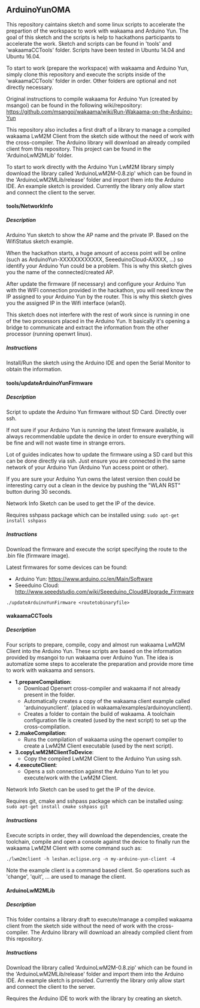 ## ArduinoYunOMA

This repository caintains sketch and some linux scripts to accelerate the prepartion of the workspace to work with wakaama and Arduino Yun. The goal of this sketch and the scripts is help to hackathons participants to accelerate the work. Sketch and scripts can be found in 'tools' and 'wakaamaCCTools' folder. Scripts have been tested in Ubuntu 14.04 and Ubuntu 16.04.

To start to work (prepare the workspace) with wakaama and Arduino Yun, simply clone this repository and execute the scripts inside of the 'wakaamaCCTools' folder in order. Other folders are optional and not directly necessary.

Original instructions to compile wakaama for Arduino Yun (created by msangoi) can be found in the following wiki/repository: https://github.com/msangoi/wakaama/wiki/Run-Wakaama-on-the-Arduino-Yun

This repository also includes a first draft of a library to manage a compiled wakaama LwM2M Client from the sketch side without the need of work with the cross-compiler. The Arduino library will download an already compiled client from this repository. This project can be found in the 'ArduinoLwM2MLib' folder.

To start to work directly with the Arduino Yun LwM2M library simply download the library called 'ArduinoLwM2M-0.8.zip' which can be found in the 'ArduinoLwM2MLib/release' folder and import them into the Arduino IDE. An example sketch is provided. Currently the library only allow start and connect the client to the server.


#### tools/NetworkInfo

##### Description
Arduino Yun sketch to show the AP name and the private IP. Based on the WifiStatus sketch example.

When the hackathon starts, a huge amount of access point will be online (such as ArduinoYun-XXXXXXXXXXXX, SeeeduinoCloud-AXXXX, ...) so identify your Arduino Yun could be a problem. This is why this sketch gives you the name of the connected/created AP.

After update the firmware (if necessary) and configure your Arduino Yun with the WIFI connection provided in the hackathon, you will need know the IP assigned to your Arduino Yun by the router. This is why this sketch gives you the assigned IP in the Wifi interface (wlan0). 

This sketch does not interfere with the rest of work since is running in one of the two processors placed in the Arduino Yun. It basically it's opening a bridge to communicate and extract the information from the other processor (running openwrt linux).

##### Instructions
Install/Run the sketch using the Arduino IDE and open the Serial Monitor to obtain the information.

#### tools/updateArduinoYunFirmware

##### Description
Script to update the Arduino Yun firmware without SD Card. Directly over ssh. 

If not sure if your Arduino Yun is running the latest firmware available, is always recommendable update the device in order to ensure everything will be fine and will not waste time in strange errors.

Lot of guides indicates how to update the firmware using a SD card but this can be done directly via ssh. Just ensure you are connected in the same network of your Arduino Yun (Arduino Yun access point or other).

If you are sure your Arduino Yun owns the latest version then could be interesting carry out a clean in the device by pushing the "WLAN RST" button during 30 seconds.

Network Info Sketch can be used to get the IP of the device.

Requires sshpass package which can be installed using: `sudo apt-get install sshpass`

##### Instructions
Download the firmware and execute the script specifying the route to the .bin file (firmware image).

Latest firmwares for some devices can be found:

- Arduino Yun: https://www.arduino.cc/en/Main/Software
- Seeeduino Cloud: http://www.seeedstudio.com/wiki/Seeeduino_Cloud#Upgrade_Firmware

```
./updateArduinoYunFirmware <routetobinaryfile>
```

#### wakaamaCCTools

##### Description
Four scripts to prepare, compile, copy and almost run wakaama LwM2M Client into the Arduino Yun. These scripts are based on the information provided by msangoi to run wakaama over Arduino Yun. The idea is automatize some steps to accelerate the preparation and provide more time to work with wakaama and sensors.

- **1.prepareCompilation**: 
  - Download Openwrt cross-compiler and wakaama if not already present in the folder.
  - Automatically creates a copy of the wakaama client example called 'arduinoyunclient'. (placed in wakaama/examples/arduinoyunclient).
  - Creates a folder to contain the build of wakaama. A toolchain configuration file is created (used by the next script) to set up the cross-compilation.
- **2.makeCompilation**: 
  - Runs the compilation of wakaama using the openwrt compiler to create a LwM2M Client executable (used by the next script).
- **3.copyLwM2MClientToDevice**: 
  - Copy the compiled LwM2M Client to the Arduino Yun using ssh.
- **4.executeClient**: 
  - Opens a ssh connection against the Arduino Yun to let you execute/work with the LwM2M Client.

Network Info Sketch can be used to get the IP of the device.

Requires git, cmake and sshpass package which can be installed using: `sudo apt-get install cmake sshpass git`

##### Instructions
Execute scripts in order, they will download the dependencies, create the toolchain, compile and open a console against the device to finally run the wakaama LwM2M Client with some command such as:

```
./lwm2mclient -h leshan.eclipse.org -n my-arduino-yun-client -4
```

Note the example client is a command based client. So operations such as 'change', 'quit', ... are used to manage the client.


#### ArduinoLwM2MLib

##### Description

This folder contains a library draft to execute/manage a compiled wakaama client from the sketch side without the need of work with the cross-compiler. The Arduino library will download an already compiled client from this repository. 


##### Instructions

Download the library called 'ArduinoLwM2M-0.8.zip' which can be found in the 'ArduinoLwM2MLib/release' folder and import them into the Arduino IDE. An example sketch is provided. Currently the library only allow start and connect the client to the server.

Requires the Arduino IDE to work with the library by creating an sketch.

